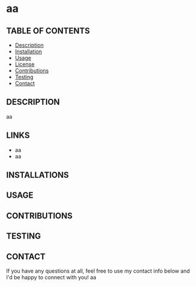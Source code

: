 # aa

  ## TABLE OF CONTENTS
  * [Description](#description)
  * [Installation](#installation)
  * [Usage](#usage)
  * [License](#license)
  * [Contributions](#contributions)
  * [Testing](#testing)
  * [Contact](#contact)

  ## DESCRIPTION
  aa

  ## LINKS
  * aa
  * aa


  ## INSTALLATIONS
  

  ## USAGE
  

  ## CONTRIBUTIONS
  

  ## TESTING
  

  ## CONTACT
  If you have any questions at all, feel free to use my contact info below and I'd be happy to connect with you!
  aa
